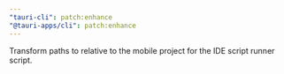 ```yaml
---
"tauri-cli": patch:enhance
"@tauri-apps/cli": patch:enhance
---
```


Transform paths to relative to the mobile project for the IDE script runner script.
